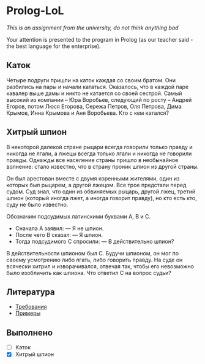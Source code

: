 # **Prolog-LoL**

*This is an assignment from the university, do not think anything bad*

Your attention is presented to the program in Prolog (as our teacher said - the best language for the enterprise).

## **Каток**

Четыре подруги пришли на каток каждая со своим братом. Они разбились на пары
и начали кататься. Оказалось, что в каждой паре кавалер выше дамы и никто не катается
со своей сестрой. Самый высокий из компании – Юра Воробьев, следующий по росту –
Андрей Егоров, потом Люся Егорова, Сережа Петров, Оля Петрова, Дима Крымов, Инна
Крымова и Аня Воробьева. Кто с кем катался?

## **Хитрый шпион**

В некоторой далекой стране рыцари всегда говорили только правду и никогда не лгали, а
лжецы всегда только лгали и никогда не говорили правды. Однажды все население страны пришло в
необычайное волнение: стало известно, что в страну проник шпион из другой страны.

Он был арестован вместе с двумя коренными жителями, один из которых был рыцарем, а другой
лжецом. Все трое предстали перед судом. Суд знал, что один из обвиняемых рыцарь, другой лжец,
третий шпион (который иногда лжет, а иногда говорит правду), но кто есть кто, суду не было известно.

Обозначим подсудимых латинскими буквами А, В и С.
- Сначала А заявил: — Я не шпион.
- После чего В сказал: — Я шпион.
- Тогда подсудимого С спросили: — В действительно шпион?

В действительности шпионом был С. Будучи шпионом, он мог по своему усмотрению либо лгать, либо
говорить правду. На суде он всячески хитрил и изворачивался, отвечая так, чтобы его невозможно было
изобличить как шпиона.
Что ответил С на вопрос судьи?

## **Литература**

- [Требования](https://lms.mai.ru/mod/page/view.php?id=54741)
- [Примеры](https://lms.mai.ru/mod/book/view.php?id=54743&chapterid=1949)

## **Выполнено**

- [ ] Каток
- [x] Хитрый шпион